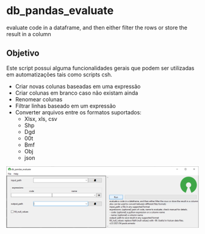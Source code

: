 # db_pandas_evaluate
evaluate code in a dataframe, and then either filter the rows or store the result in a column
## Objetivo
Este script possui alguma funcionalidades gerais que podem ser utilizadas em automatizações tais como scripts csh.
 - Criar novas colunas baseadas em uma expressão
 - Criar colunas em branco caso não existam ainda
 - Renomear colunas
 - Filtrar linhas baseado em um expressão
 - Converter arquivos entre os formatos suportados:
   * Xlsx, xls, csv
   * Shp
   * Dgd
   * 00t
   * Bmf
   * Obj
   * json
  
![screenshot1](./assets/screenshot1.png)
